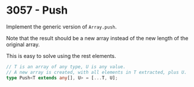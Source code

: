 # 3057 - Push

Implement the generic version of `Array.push`.

Note that the result should be a new array instead of the new length of the original array.

This is easy to solve using the rest elements.

```typescript
// T is an array of any type, U is any value.
// A new array is created, with all elements in T extracted, plus U.
type Push<T extends any[], U> = [...T, U];
```

